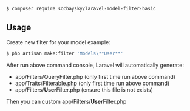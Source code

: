 ```bash
$ composer require socbaysky/laravel-model-filter-basic
```

## Usage

Create new filter for your model example:

```bash
$ php artisan make:filter 'Models\**User**'
```

After run above command console, Laravel will automatically generate:
- app/Filters/QueryFilter.php (only first time run above command)
- app/Traits/Filterable.php (only first time run above command)
- app/Filters/**User**Filter.php (ensure this file is not exists)

Then you can custom app/Filters/**User**Filter.php